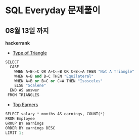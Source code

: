 # SQL Everyday 문제풀이
## 08월 13일 까지

**hackerrank**
- [Type of Triangle](https://www.hackerrank.com/challenges/what-type-of-triangle/problem)
```python
SELECT 
  CASE
    WHEN A+B<=C OR A+C<=B OR C+B<=A THEN "Not A Triangle"
    WHEN A=B and B=C THEN "Equilateral"
    WHEN A=B or B=C or C=A THEN "Isosceles"
    ELSE "Scalene"
  END AS answer
 FROM TRIANGLES
```
- [Top Earners](https://www.hackerrank.com/challenges/earnings-of-employees/problem?h_r=internal-search)
```python
SELECT salary * months AS earnings, COUNT(*)
FROM Employee
GROUP BY earnings
ORDER BY earnings DESC
LIMIT 1;
```
